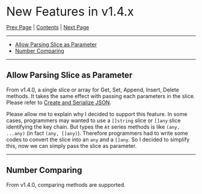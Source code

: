 
<font size=6>New Features in v1.4.x</font>

[Prev Page](./13_beta.md) | [Contents](./README.md) | [Next Page](./15_1_13_new_feature.md)

---

- [Allow Parsing Slice as Parameter](#allow-parsing-slice-as-parameter)
- [Number Comparing](#number-comparing)

---

## Allow Parsing Slice as Parameter

From v1.4.0, a single slice or array for Get, Set, Append, Insert, Delete methods. It takes the same effect with passing each parameters in the slice. Please refer to [Create and Serialize JSON](./03_set.md).

Please allow me to explain why I decided to support this feature. In some cases, programmers may wanted to use a `[]string` slice or `[]any` slice identifying the key chain. But types the `At` series methods is like `(any, ...any)` (in fact `(any, []any)`). Therefore programmers had to write some codes to convert the slice into an `any` and a `[]any`. So I decided to simplify this, now we can simply pass the slice as parameter.

---

## Number Comparing

From v1.4.0, comparing methods are supported.


